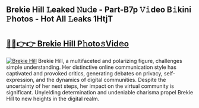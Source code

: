 ## Brekie Hill 𝙻eaked 𝙽u𝚍e - Part-B7p 𝚅𝚒deo B𝚒kini 𝙿hotos - Hot All 𝙻eaks 1HtjT

# <h2><a href="http://ld2ayu2.urlbe.top/?page=Brekie+Hill">🔗🔗👉👉 Brekie Hill P𝚑oto𝚜Vid𝚎o</a></h2>

[![Brekie Hill](https://i.imgur.com/eBuTRDB.gif)](http://ld2ayu2.urlbe.top/?page=Brekie+Hill)
Brekie Hill, a multifaceted and polarizing figure, challenges simple understanding. Her distinctive online communication style has captivated and provoked critics, generating debates on privacy, self-expression, and the dynamics of digital communities. Despite the uncertainty of her next steps, her impact on the virtual community is significant. Unyielding determination and undeniable charisma propel Brekie Hill to new heights in the digital realm.
